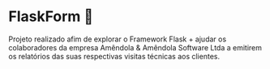 <h1>FlaskForm 📄</h1>
Projeto realizado afim de explorar o Framework Flask + ajudar os colaboradores da empresa Amêndola & Amêndola Software Ltda a emitirem os relatórios das suas respectivas visitas técnicas aos clientes.

